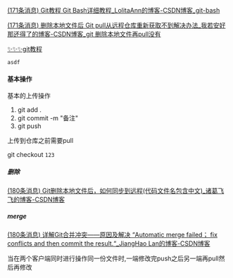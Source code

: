 [(171条消息) Git教程 Git Bash详细教程_LolitaAnn的博客-CSDN博客_git-bash](https://blog.csdn.net/qq_36667170/article/details/79085301)





[(171条消息) 删除本地文件后 Git pull从远程仓库重新获取不到解决办法_我若安好那还得了的博客-CSDN博客_git 删除本地文件再pull没有](https://blog.csdn.net/wzs1160250712/article/details/109233241)



[✨✨✨git教程](https://github.com/geeeeeeeeek/git-recipes/wiki)

`asdf`

#### 基本操作



基本的上传操作

1. git add .
2. git commit -m "备注"
3. git push 

上传到仓库之前需要pull





git checkout `123`









##### 删除

[(180条消息) Git删除本地文件后，如何同步到远程(代码文件名包含中文)_诸葛飞飞的博客-CSDN博客](https://blog.csdn.net/L_Y_Fei/article/details/107433089)









##### merge

[(180条消息) 详解Git合并冲突——原因及解决 “Automatic merge failed； fix conflicts and then commit the result.“_JiangHao Lan的博客-CSDN博客](https://blog.csdn.net/u010393510/article/details/127121169)

当在两个客户端同时进行操作同一份文件时,一端修改完push之后另一端再pull然后再修改
